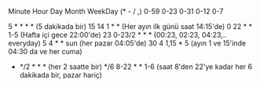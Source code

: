 Minute	Hour	Day	Month	WeekDay (* - / ,)
0-59	0-23	0-31	0-12	0-7

5	*	*	*	* 	(5 dakikada bir)
15	14	1	*	* 	(Her ayın ilk günü saat 14:15'de)
0	22	*	*	1-5	(Hafta içi gece 22:00'de)
23	0-23/2	*	*	*	(00:23, 02:23, 04:23,.. everyday)
5	4	*	*	sun	(her pazar 04:05'de)
30	4	1,15	*	5	(ayın 1 ve 15'inde 04:30 da ve her cuma)
*	*/2	*	*	*	(her 2 saatte bir)
*/6	8-22	*	*	1-6	(saat 8'den 22'ye kadar her 6 dakikada bir, pazar hariç)